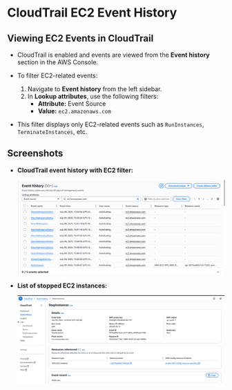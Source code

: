 # CloudTrail EC2 Event History

## Viewing EC2 Events in CloudTrail

- CloudTrail is enabled and events are viewed from the **Event history** section in the AWS Console.
- To filter EC2-related events:

  1. Navigate to **Event history** from the left sidebar.
  2. In **Lookup attributes**, use the following filters:
     - **Attribute:** Event Source
     - **Value:** `ec2.amazonaws.com`

- This filter displays only EC2-related events such as `RunInstances`, `TerminateInstances`, etc.

## Screenshots

- **CloudTrail event history with EC2 filter:**

  ![Event History](./eventhistory.png)

- **List of stopped EC2 instances:**

  ![Stopped Instances](./stoppedinstances.png)
